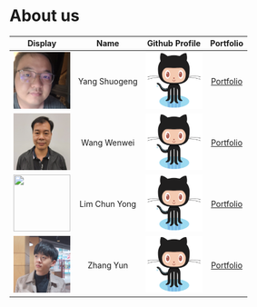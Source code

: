 # About us

Display | Name | Github Profile | Portfolio 
--------|:----:|:--------------:|:---------:
<img src="Member%20Photo/YangShuogeng.jpg" width="100" height="100"> | Yang Shuogeng | <a href="https://github.com/yangshuogeng"> <img src="Member%20Photo/github%20logo.png" width="100" height="100" alt="Github"> </a> | [Portfolio](team/yangshuogeng.md)
<img src="Member%20Photo/WangWenwei.jpg" width="100" height="100">| Wang Wenwei | <a href="https://github.com/e0373972"> <img src="Member%20Photo/github%20logo.png" width="100" height="100" alt="Github"> </a> | [Portfolio](team/e0373972.md)
<img src="https://avatars.githubusercontent.com/u/45939235?v=4" width="100" height="100">| Lim Chun Yong  | <a href="https://github.com/jr-mojito"><img src="Member%20Photo/github%20logo.png" width="100" height="100" alt="Github"></a> | [Portfolio](team/jr-mojito.md)
<img src="Member%20Photo/ZhangYun.jpg" width="100" height="100"> | Zhang Yun | <a href="https://github.com/zyjarvis"> <img src="Member%20Photo/github%20logo.png" width="100" height="100" alt="Github"> </a> | [Portfolio](team/zhangYun.md)
